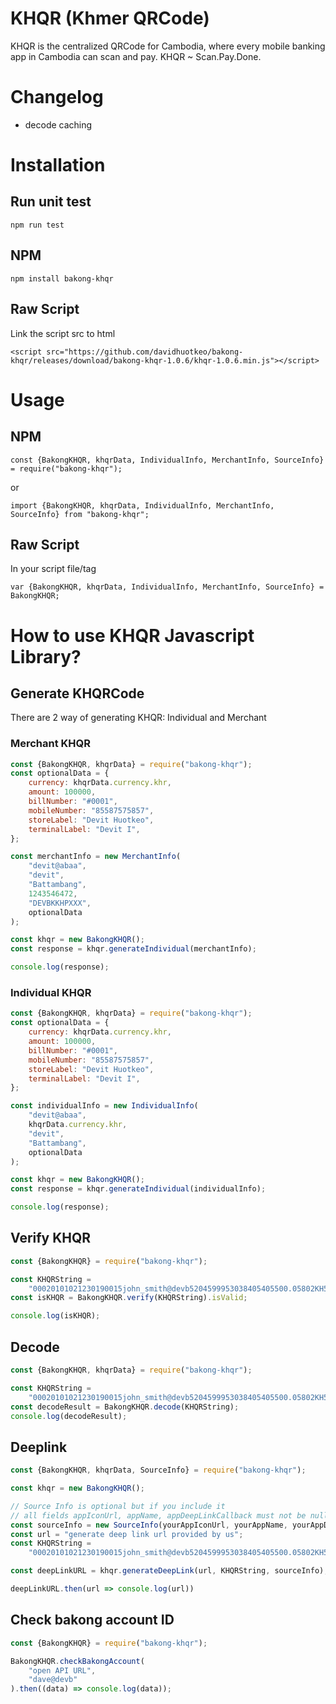 # KHQR (Khmer QRCode)
KHQR is the centralized QRCode for Cambodia, where every mobile banking app in Cambodia can scan and pay.
KHQR ~ Scan.Pay.Done.

# Changelog
- decode caching

# Installation

## Run unit test
```
npm run test
```

## NPM
```
npm install bakong-khqr
```

## Raw Script
Link the script src to html
```
<script src="https://github.com/davidhuotkeo/bakong-khqr/releases/download/bakong-khqr-1.0.6/khqr-1.0.6.min.js"></script>
```

# Usage

## NPM
```
const {BakongKHQR, khqrData, IndividualInfo, MerchantInfo, SourceInfo} = require("bakong-khqr");
```

or

```
import {BakongKHQR, khqrData, IndividualInfo, MerchantInfo, SourceInfo} from "bakong-khqr";
```

## Raw Script
In your script file/tag
```
var {BakongKHQR, khqrData, IndividualInfo, MerchantInfo, SourceInfo} = BakongKHQR;
```


# How to use KHQR Javascript Library?

## Generate KHQRCode
There are 2 way of generating KHQR: Individual and Merchant

### Merchant KHQR
```javascript
const {BakongKHQR, khqrData} = require("bakong-khqr");
const optionalData = {
    currency: khqrData.currency.khr,
    amount: 100000,
    billNumber: "#0001",
    mobileNumber: "85587575857",
    storeLabel: "Devit Huotkeo",
    terminalLabel: "Devit I",
};

const merchantInfo = new MerchantInfo(
    "devit@abaa",
    "devit",
    "Battambang",
    1243546472,
    "DEVBKKHPXXX",
    optionalData
);

const khqr = new BakongKHQR();
const response = khqr.generateIndividual(merchantInfo);

console.log(response);
```

### Individual KHQR
```javascript
const {BakongKHQR, khqrData} = require("bakong-khqr");
const optionalData = {
    currency: khqrData.currency.khr,
    amount: 100000,
    billNumber: "#0001",
    mobileNumber: "85587575857",
    storeLabel: "Devit Huotkeo",
    terminalLabel: "Devit I",
};

const individualInfo = new IndividualInfo(
    "devit@abaa",
    khqrData.currency.khr,
    "devit",
    "Battambang",
    optionalData
);

const khqr = new BakongKHQR();
const response = khqr.generateIndividual(individualInfo);

console.log(response);
```

## Verify KHQR
```javascript
const {BakongKHQR} = require("bakong-khqr");

const KHQRString =
    "00020101021230190015john_smith@devb5204599953038405405500.05802KH5910John Smith6010Phnom Penh62640111Invoice#0690314Coffee Khlaing0727Cooooooooooooooooooounter 299170013161406568381963040F76";
const isKHQR = BakongKHQR.verify(KHQRString).isValid;

console.log(isKHQR);
```

## Decode
```javascript
const {BakongKHQR, khqrData} = require("bakong-khqr");

const KHQRString =
    "00020101021230190015john_smith@devb5204599953038405405500.05802KH5910John Smith6010Phnom Penh62640111Invoice#0690314Coffee Khlaing0727Cooooooooooooooooooounter 299170013161406568381963040F76";
const decodeResult = BakongKHQR.decode(KHQRString);
console.log(decodeResult);
```

## Deeplink
```javascript
const {BakongKHQR, khqrData, SourceInfo} = require("bakong-khqr");

const khqr = new BakongKHQR();

// Source Info is optional but if you include it
// all fields appIconUrl, appName, appDeepLinkCallback must not be null
const sourceInfo = new SourceInfo(yourAppIconUrl, yourAppName, yourAppDeepLinkCallback);
const url = "generate deep link url provided by us";
const KHQRString =
    "00020101021230190015john_smith@devb5204599953038405405500.05802KH5910John Smith6010Phnom Penh62640111Invoice#0690314Coffee Khlaing0727Cooooooooooooooooooounter 299170013161406568381963040F76";

const deepLinkURL = khqr.generateDeepLink(url, KHQRString, sourceInfo);

deepLinkURL.then(url => console.log(url))
```

## Check bakong account ID
```javascript
const {BakongKHQR} = require("bakong-khqr");

BakongKHQR.checkBakongAccount(
    "open API URL",
    "dave@devb"
).then((data) => console.log(data));
```

